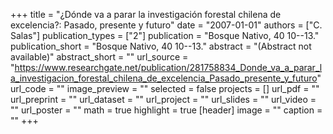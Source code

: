 +++
title = "¿Dónde va a parar la investigación forestal chilena de excelencia?: Pasado, presente y futuro"
date = "2007-01-01"
authors = ["C. Salas"]
publication_types = ["2"]
publication = "Bosque Nativo, 40 10--13."
publication_short = "Bosque Nativo, 40 10--13."
abstract = "(Abstract not available)"
abstract_short = ""
url_source = "https://www.researchgate.net/publication/281758834_Donde_va_a_parar_la_investigacion_forestal_chilena_de_excelencia_Pasado_presente_y_futuro"
url_code = ""
image_preview = ""
selected = false
projects = []
url_pdf = ""
url_preprint = ""
url_dataset = ""
url_project = ""
url_slides = ""
url_video = ""
url_poster = ""
math = true
highlight = true
[header]
image = ""
caption = ""
+++
